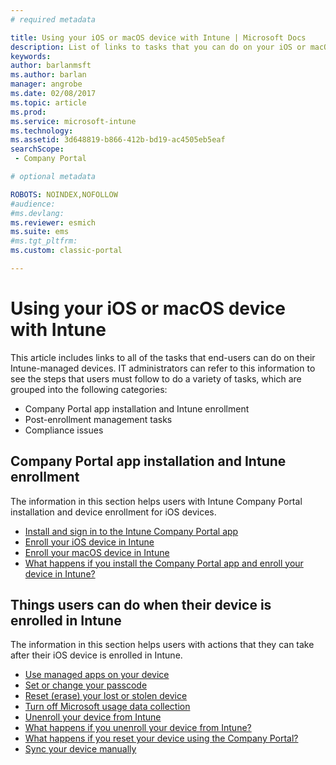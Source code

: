 ```yaml
---
# required metadata

title: Using your iOS or macOS device with Intune | Microsoft Docs
description: List of links to tasks that you can do on your iOS or macOS mobile device when the device is enrolled in Intune
keywords:
author: barlanmsftms.author: barlan
manager: angrobe
ms.date: 02/08/2017
ms.topic: article
ms.prod:
ms.service: microsoft-intune
ms.technology:
ms.assetid: 3d648819-b866-412b-bd19-ac4505eb5eafsearchScope: - Company Portal

# optional metadata

ROBOTS: NOINDEX,NOFOLLOW 
#audience:
#ms.devlang:
ms.reviewer: esmich
ms.suite: ems
#ms.tgt_pltfrm:
ms.custom: classic-portal

---
```


# Using your iOS or macOS device with Intune

This article includes links to all of the tasks that end-users can do on their Intune-managed devices. IT administrators can refer to this information to see the steps that users must follow to do a variety of tasks, which are grouped into the following categories:
- Company Portal app installation and Intune enrollment
- Post-enrollment management tasks
- Compliance issues

## Company Portal app installation and Intune enrollment

The information in this section helps users with Intune Company Portal installation and device enrollment for iOS devices.

- [Install and sign in to the Intune Company Portal app](install-and-sign-in-to-the-intune-company-portal-app-ios.md)
- [Enroll your iOS device in Intune](enroll-your-device-in-intune-ios.md)
- [Enroll your macOS device in Intune](enroll-your-device-in-intune-macos.md)
- [What happens if you install the Company Portal app and enroll your device in Intune?](what-happens-if-you-install-the-Company-Portal-app-and-enroll-your-device-in-intune-ios.md)

## Things users can do when their device is enrolled in Intune

The information in this section helps users with actions that they can take after their iOS device is enrolled in Intune.

- [Use managed apps on your device](use-managed-apps-on-your-device-ios.md)
- [Set or change your passcode](set-or-change-your-passcode-ios.md)
- [Reset (erase) your lost or stolen device](reset-erase-your-lost-or-stolen-device-ios.md)
- [Turn off Microsoft usage data collection](turn-off-microsoft-usage-data-collection-ios.md)
- [Unenroll your device from Intune](unenroll-your-device-from-intune-ios.md)
- [What happens if you unenroll your device from Intune?](what-happens-if-you-unenroll-your-device-from-intune-ios.md)
- [What happens if you reset your device using the Company Portal?](what-happens-if-you-reset-your-device-using-the-company-portal-ios.md)
- [Sync your device manually](sync-your-device-manually-ios.md)
